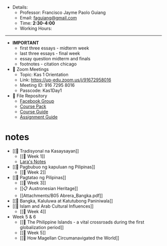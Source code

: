 - Details:
	- Professor: Francisco Jayme Paolo Guiang
	- Email: faguiang@gmail.com
	- Time: **2:30-4:00**
	- Working Hours:

---
- **IMPORTANT**
	-  first three essays - midterm week
	- last three essays - final week
	- essay question midterm and finals
	- footnotes - citation chicago 
- 🎥 Zoom Meetings
	- Topic: Kas 1 Orientation 
	- Link: https://up-edu.zoom.us/j/91672958016
	- Meeting ID: 916 7295 8016
	- Passcode: Kas1Day1
- 📂 File Repository
	- [Facebook Group](https://www.facebook.com/groups/1094776634365827?notif_id=1599657783584810&notif_t=group_r2j_approved&ref=notif)
	- [Course Pack](https://drive.google.com/drive/folders/1LDmgFCeGNyad0kYwbNuSumWvGzo5iyB6)
	- [Course Guide](file:///E:/Master%20Jed/College%20Life/1st%20Year/KAS%201%20-%20GUIANG/Course%20Guide.pdf)
	- [Assignment Guide](file:///E:/Master%20Jed/College%20Life/1st%20Year/KAS%201%20-%20GUIANG/Assignment%20Guide.pdf)

# notes
- [[🌱 Tradisyonal na Kasaysayan]]
	- [[🌱 Week 1]]
	- [Lara's Notes](https://www.notion.so/NOTES-Tradisyunal-na-Kasaysayan-2bfda46433034bc4a29c2a44ba7f1181)
- [[🌱 Pagbubuo ng kapuluan ng Pilipinas]]
	- [[🌱 Week 2]]
- [[🌱 Pagtatao ng Pilipinas]]
	- [[🌱 Week 3]]
	- [[📋 Austronesian Heritage]]
	- [[Attachments/B05 Abrera_Bangka.pdf]]
- [[🌱 Bangka, Kaluluwa at Katutubong Paniniwala]]
- [[🌱 Islam and Arab Cultural Influences]]
	- [[🌱 Week 4]]
- Week 5 & 6
	- [[📜 The Philippine Islands - a vital crossroads during the first globalization period]]
	- [[🌱 Week 5]]
	- [[🎥 How Magellan Circumanavigated the World]]